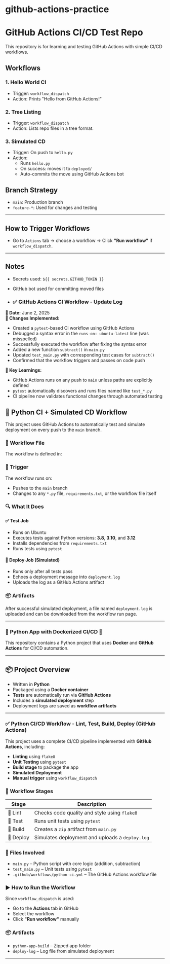 # github-actions-practice
# GitHub Actions CI/CD Test Repo

This repository is for learning and testing GitHub Actions with simple CI/CD workflows.

## Workflows

### 1. Hello World CI
- Trigger: `workflow_dispatch`
- Action: Prints "Hello from GitHub Actions!"

### 2. Tree Listing
- Trigger: `workflow_dispatch`
- Action: Lists repo files in a tree format.

### 3. Simulated CD
- Trigger: On push to `hello.py`
- Action:
  - Runs `hello.py`
  - On success: moves it to `deployed/`
  - Auto-commits the move using GitHub Actions bot

## Branch Strategy

- `main`: Production branch
- `feature-*`: Used for changes and testing

---

## How to Trigger Workflows

- Go to `Actions` tab → choose a workflow → Click **"Run workflow"** if `workflow_dispatch`.

---

## Notes

- Secrets used: `${{ secrets.GITHUB_TOKEN }}`
- GitHub bot used for committing moved files

- ### ✅ GitHub Actions CI Workflow - Update Log

**📅 Date:** June 2, 2025  
**🔧 Changes Implemented:**
- Created a `pytest`-based CI workflow using GitHub Actions
- Debugged a syntax error in the `runs-on: ubuntu-latest` line (was misspelled)
- Successfully executed the workflow after fixing the syntax error
- Added a new function `subtract()` in `main.py`
- Updated `test_main.py` with corresponding test cases for `subtract()`
- Confirmed that the workflow triggers and passes on code push

**🧠 Key Learnings:**
- GitHub Actions runs on any push to `main` unless paths are explicitly defined
- `pytest` automatically discovers and runs files named like `test_*.py`
- CI pipeline now validates functional changes through automated testing

## 🧪 Python CI + Simulated CD Workflow

This project uses GitHub Actions to automatically test and simulate deployment on every push to the `main` branch.

### 📂 Workflow File
The workflow is defined in:


### 🚀 Trigger

The workflow runs on:
- Pushes to the `main` branch
- Changes to any `*.py` file, `requirements.txt`, or the workflow file itself

### 🔍 What It Does

#### ✅ Test Job
- Runs on Ubuntu
- Executes tests against Python versions: **3.8**, **3.10**, and **3.12**
- Installs dependencies from `requirements.txt`
- Runs tests using `pytest`

#### 🚀 Deploy Job (Simulated)
- Runs only after all tests pass
- Echoes a deployment message into `deployment.log`
- Uploads the log as a GitHub Actions artifact

### 📦 Artifacts
After successful simulated deployment, a file named `deployment.log` is uploaded and can be downloaded from the workflow run page.

---
### 🐍 Python App with Dockerized CI/CD 🚀

This repository contains a Python project that uses **Docker** and **GitHub Actions** for CI/CD automation.

---

## 📦 Project Overview

- Written in **Python**
- Packaged using a **Docker container**
- **Tests** are automatically run via **GitHub Actions**
- Includes a **simulated deployment** step
- Deployment logs are saved as **workflow artifacts**

---
### ✅ Python CI/CD Workflow - Lint, Test, Build, Deploy (GitHub Actions)

This project uses a complete CI/CD pipeline implemented with **GitHub Actions**, including:

- **Linting** using `flake8`
- **Unit Testing** using `pytest`
- **Build stage** to package the app
- **Simulated Deployment**
- **Manual trigger** using `workflow_dispatch`

### 🔧 Workflow Stages

| Stage   | Description |
|---------|-------------|
| 🧹 Lint  | Checks code quality and style using `flake8` |
| 🧪 Test | Runs unit tests using `pytest` |
| 🔨 Build | Creates a `zip` artifact from `main.py` |
| 🚀 Deploy | Simulates deployment and uploads a `deploy.log` |

### 📂 Files Involved

- `main.py` – Python script with core logic (addition, subtraction)
- `test_main.py` – Unit tests using `pytest`
- `.github/workflows/python-ci.yml` – The GitHub Actions workflow file

### ▶️ How to Run the Workflow

Since `workflow_dispatch` is used:
- Go to the **Actions** tab in GitHub
- Select the workflow
- Click **"Run workflow"** manually

### 📦 Artifacts

- `python-app-build` – Zipped app folder
- `deploy-log` – Log file from simulated deployment

---









